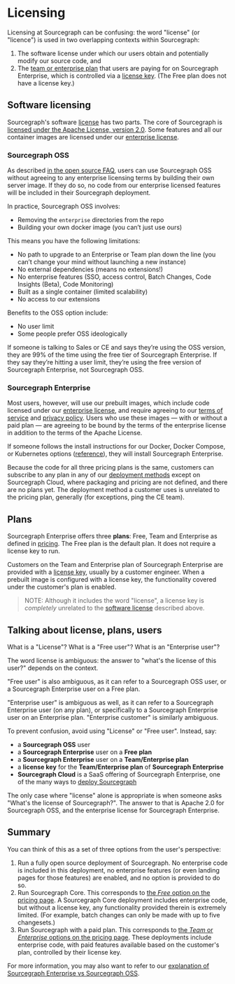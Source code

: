 # Licensing

Licensing at Sourcegraph can be confusing: the word "license" (or "licence") is used in two overlapping contexts within Sourcegraph:

1. The software license under which our users obtain and potentially modify our source code, and
2. The [team or enterprise plan](https://about.sourcegraph.com/pricing) that users are paying for on Sourcegraph Enterprise, which is controlled via a [license key](../../../ce/process/license_keys.md). (The Free plan does not have a license key.)

## Software licensing

Sourcegraph's software [license](https://sourcegraph.com/github.com/sourcegraph/sourcegraph/-/blob/LICENSE) has two parts. The core of Sourcegraph is [licensed under the Apache License, version 2.0](https://github.com/sourcegraph/sourcegraph/blob/main/LICENSE.apache). Some features and all our container images are licensed under our [enterprise license](https://github.com/sourcegraph/sourcegraph/blob/main/LICENSE.enterprise).

### Sourcegraph OSS

As described [in the open source FAQ](../../../../company-info-and-process/community/faq.md#is-all-of-sourcegraph-open-source), users can use Sourcegraph OSS without agreeing to any enterprise licensing terms by building their own server image. If they do so, no code from our enterprise licensed features will be included in their Sourcegraph deployment.

In practice, Sourcegraph OSS involves:

- Removing the `enterprise` directories from the repo
- Building your own docker image (you can’t just use ours)

This means you have the following limitations:

- No path to upgrade to an Enterprise or Team plan down the line (you can’t change your mind without launching a new instance)
- No external dependencies (means no extensions!)
- No enterprise features (SSO, access control, Batch Changes, Code Insights (Beta), Code Monitoring)
- Built as a single container (limited scalability)
- No access to our extensions

Benefits to the OSS option include:

- No user limit
- Some people prefer OSS ideologically

If someone is talking to Sales or CE and says they’re using the OSS version, they are 99% of the time using the free tier of Sourcegraph Enterprise. If they say they’re hitting a user limit, they’re using the free version of Sourcegraph Enterprise, not Sourcegraph OSS.

### Sourcegraph Enterprise

Most users, however, will use our prebuilt images, which include code licensed under our [enterprise license](https://github.com/sourcegraph/sourcegraph/blob/main/LICENSE.enterprise), and require agreeing to our [terms of service](https://about.sourcegraph.com/terms/) and [privacy policy](https://about.sourcegraph.com/privacy). Users who use these images — with or without a paid plan — are agreeing to be bound by the terms of the enterprise license in addition to the terms of the Apache License.

If someone follows the install instructions for our Docker, Docker Compose, or Kubernetes options ([reference](https://docs.sourcegraph.com/admin/install)), they will install Sourcegraph Enterprise.

Because the code for all three pricing plans is the same, customers can subscribe to any plan in any of our [deployment methods](https://docs.sourcegraph.com/admin/install) except on Sourcegraph Cloud, where packaging and pricing are not defined, and there are no plans yet. The deployment method a customer uses is unrelated to the pricing plan, generally (for exceptions, ping the CE team).

## Plans

Sourcegraph Enterprise offers three **plans**: Free, Team and Enterprise as defined in [pricing](https://about.sourcegraph.com/pricing/). The Free plan is the default plan. It does not require a license key to run.

Customers on the Team and Enterprise plan of Sourcegraph Enterprise are provided with a [license key](../../../ce/process/license_keys.md), usually by a customer engineer. When a prebuilt image is configured with a license key, the functionality covered under the customer's plan is enabled.

> NOTE: Although it includes the word "license", a license key is _completely_ unrelated to the [software license](#software-licensing) described above.

## Talking about license, plans, users

What is a "License"? What is a "Free user"? What is an "Enterprise user"?

The word license is ambiguous: the answer to "what's the license of this user?" depends on the context.

"Free user" is also ambiguous, as it can refer to a Sourcegraph OSS user, or a Sourcegraph Enterprise user on a Free plan.

"Enterprise user" is ambiguous as well, as it can refer to a Sourcegraph Enterprise user (on any plan), or specifically to a Sourcegraph Enterprise user on an Enterprise plan. "Enterprise customer" is similarly ambiguous.

To prevent confusion, avoid using "License" or "Free user". Instead, say:

- a **Sourcegraph OSS** user
- a **Sourcegraph Enterprise** user on a **Free plan**
- a **Sourcegraph Enterprise** user on a **Team/Enterprise plan**
- a **license key** for the **Team/Enterprise plan** of **Sourcegraph Enterprise**
- **Sourcegraph Cloud** is a SaaS offering of Sourcegraph Enterprise, one of the many ways to [deploy Sourcegraph](../../../ce/onboarding/deployment-methods.md)

The only case where "license" alone is appropriate is when someone asks "What's the license of Sourcegraph?". The answer to that is Apache 2.0 for Sourcegraph OSS, and the enterprise license for Sourcegraph Enterprise.

## Summary

You can think of this as a set of three options from the user's perspective:

1. Run a fully open source deployment of Sourcegraph. No enterprise code is included in this deployment, no enterprise features (or even landing pages for those features) are enabled, and no option is provided to do so.
2. Run Sourcegraph Core. This corresponds to [the _Free_ option on the pricing page](https://about.sourcegraph.com/pricing/). A Sourcegraph Core deployment includes enterprise code, but without a license key, any functionality provided therein is extremely limited. (For example, batch changes can only be made with up to five changesets.)
3. Run Sourcegraph with a paid plan. This corresponds to [the _Team_ or _Enterprise_ options on the pricing page](https://about.sourcegraph.com/pricing/). These deployments include enterprise code, with paid features available based on the customer's plan, controlled by their license key.

For more information, you may also want to refer to our [explanation of Sourcegraph Enterprise vs Sourcegraph OSS](../../../ce/onboarding/enterprise-vs-oss.md).
